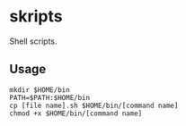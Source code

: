 # skripts

Shell scripts.

## Usage

```
mkdir $HOME/bin
PATH=$PATH:$HOME/bin
cp [file name].sh $HOME/bin/[command name]
chmod +x $HOME/bin/[command name]
```
